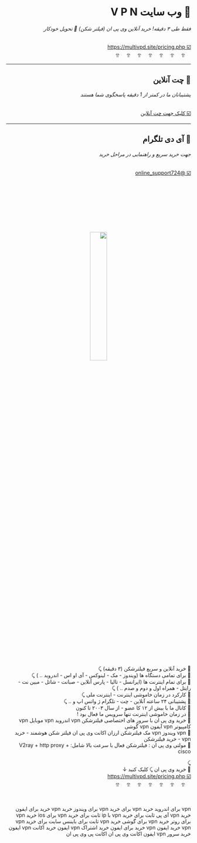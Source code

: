 
<div id="multi" dir="rtl"> 
<h1> 💚 وب سایت V P N  
<h6> فقط طی ۳ دقیقه! خرید آنلاین وی پی ان (فیلتر شکن) 🚀 تحویل خودکار </h6>
<a dir="rtl" target="_blank" href="https://multivpd.site/pricing.php" rel="dofollow" dir="rtl" align="right"> ☑️ https://multivpd.site/pricing.php </a>
<br> &nbsp;&nbsp;&nbsp; ⥣ &nbsp;&nbsp;&nbsp; ⥣ &nbsp;&nbsp;&nbsp; ⥣ &nbsp;&nbsp;&nbsp; ⥣ &nbsp;&nbsp;&nbsp; ⥣ &nbsp;&nbsp;&nbsp; ⥣ &nbsp;&nbsp;&nbsp; ⥣  </h1>

<hr>

<h2> 💛 چت آنلاین <h6> پشتیبانان ما در کمتر از 1 دقیقه پاسخگوی شما هستند </h6> 
<a dir="rtl" target="_blank" href="https://multivpd.site/pay/direct.php?card=1&qty=1" rel="dofollow" target="_blank" dir="rtl" align="right"> ☑️ کلیک جهت چت آنلاین </a></h3>

 <hr>

<h2> 🤍 آی دی تلگرام  <h6> جهت خرید سریع و راهنمایی در مراحل خرید</h6>
<a dir="rtl" href="https://t.me/online_support724" target="_blank"> ☑️ @online_support724 </a></h3>
<br><br>


<br> <br> <br> <br> <br> <br>
<center><a><img src="https://multivpd.site/pay/statics/image/perfect.gif" width="30%" align="center"></a></center>


🔆 خرید آنلاین و سریع فیلترشکن (۳ دقیقه) ⤹
<br>
🔆 برای تمامی دستگاه ها (ویندوز - مک - لینوکس - آی او اس - اندروید .. ) ⤹
<br>
🔆 برای تمام اینترنت ها (ایرانسل - تالیا - پارس آنلاین - صبانت - شاتل - مبین نت - رایتل - همراه اول و دوم و صدم .. ) ⤹
<br>
🔆 کارکرد در زمان خاموشی اینترنت - اینترنت ملی ⤹
<br>
🔆 پشتیبانی ۲۴ ساعته آنلاین - چت - تلگرام ژ واتس اپ و .. ⤹
<br> 
🔆 کانال ما با بیش از ۱۲ کا عضو - از سال ۲۰۰۳ تا کنون
<br> 
🔆 در زمان خاموشی اینترنت تنها سرویس ما فعال بود !
<br> 
🔆 خرید وی پی ان با سرور های اختصاصی فیلترشکن vpn اندروید vpn موبایل vpn کامپیوتر vpn آیفون vpn گوشی 
<br>
🔆 vpn ویندوز vpn مک فیلترشکن ارزان اکانت وی پی ان فیلتر شکن هوشمند - خرید vpn - خرید فیلترشکن
<br>
🔆 مولتی وی پی ان : فیلترشکن فعال با سرعت بالا  شامل: V2ray + http proxy + cisco

⤹
<br>
💚 خرید وی پی ان ⤹ کلیک کنید ↓
<br>
<a dir="rtl" target="_blank" href="https://multivpd.site/pricing.php" rel="dofollow" dir="rtl" align="right"> ☑️ https://multivpd.site/pricing.php </a>
<br> &nbsp;&nbsp;&nbsp; ⥣ &nbsp;&nbsp;&nbsp; ⥣ &nbsp;&nbsp;&nbsp; ⥣ &nbsp;&nbsp;&nbsp; ⥣ &nbsp;&nbsp;&nbsp; ⥣ &nbsp;&nbsp;&nbsp; ⥣ &nbsp;&nbsp;&nbsp; ⥣ 


</b>  </h3>

<br><br>
vpn برای اندروید خرید
vpn برای خرید
vpn برای ویندوز خرید
vpn خرید برای ایفون
خرید vpn آی پی ثابت برای
خرید vpn با ip ثابت برای
خرید vpn برای ios
خرید vpn برای روتر
خرید vpn برای گوشی
خرید vpn ثابت برای بایننس
سایت برای خرید vpn
vpn خرید ایفون
vpn خرید برای ایفون
خرید اشتراک vpn ایفون
خرید اکانت vpn ایفون
خرید سرور vpn ایفون
اکانت وی پی ان
اکانت پی وی پی ان
</div>
